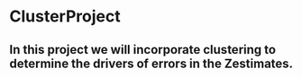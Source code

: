 # ClusterProject

## In this project we will incorporate clustering to determine the drivers of errors in the Zestimates.